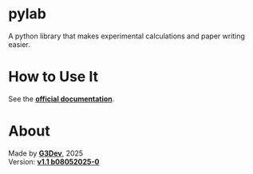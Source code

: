 # pylab
A python library that makes experimental calculations and paper writing easier.

# How to Use It
See the [**official documentation**](https://github.com/G3Dev-0/pylab/blob/main/DOCUMENTATION.md).

# About
Made by [**G3Dev**](https://github.com/G3Dev-0), 2025\
Version: [**v1.1 b08052025-0**](https://github.com/G3Dev-0/pylab)